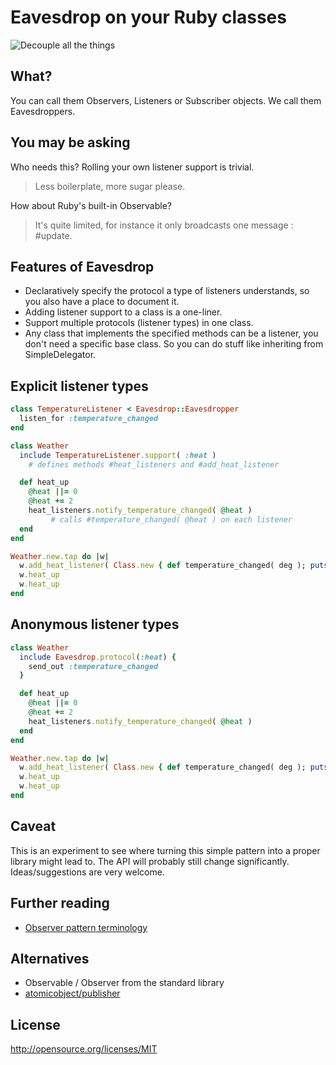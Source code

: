 # Eavesdrop on your Ruby classes

![Decouple all the things](https://raw.github.com/arnebrasseur/eavesdrop/master/all_the_things.jpg)

## What?

You can call them Observers, Listeners or Subscriber objects. We call them Eavesdroppers.

## You may be asking

Who needs this? Rolling your own listener support is trivial.

> Less boilerplate, more sugar please.

How about Ruby's built-in Observable?

> It's quite limited, for instance it only broadcasts one message : #update.

## Features of Eavesdrop

- Declaratively specify the protocol a type of listeners understands, so you also have a place to document it.
- Adding listener support to a class is a one-liner.
- Support multiple protocols (listener types) in one class.
- Any class that implements the specified methods can be a listener, you don't need a specific base class. So you can do stuff like inheriting from SimpleDelegator.

## Explicit listener types

```ruby
class TemperatureListener < Eavesdrop::Eavesdropper
  listen_for :temperature_changed
end

class Weather
  include TemperatureListener.support( :heat )
    # defines methods #heat_listeners and #add_heat_listener

  def heat_up
    @heat ||= 0
    @heat += 2
    heat_listeners.notify_temperature_changed( @heat )
		 # calls #temperature_changed( @heat ) on each listener
  end
end

Weather.new.tap do |w|
  w.add_heat_listener( Class.new { def temperature_changed( deg ); puts "it's now #{deg} degrees" ; end }.new )
  w.heat_up
  w.heat_up
end
```

## Anonymous listener types

```ruby
class Weather
  include Eavesdrop.protocol(:heat) {
    send_out :temperature_changed
  }

  def heat_up
    @heat ||= 0
    @heat += 2
    heat_listeners.notify_temperature_changed( @heat )
  end
end

Weather.new.tap do |w|
  w.add_heat_listener( Class.new { def temperature_changed( deg ); puts "it's now #{deg} degrees" ; end }.new )
  w.heat_up
  w.heat_up
end
```
## Caveat

This is an experiment to see where turning this simple pattern into a proper library might lead to. The API will probably still change significantly. Ideas/suggestions are very welcome.

## Further reading

- [Observer pattern terminology](https://gist.github.com/3842243)

## Alternatives

- Observable / Observer from the standard library
- [atomicobject/publisher](https://github.com/atomicobject/publisher)

## License

http://opensource.org/licenses/MIT